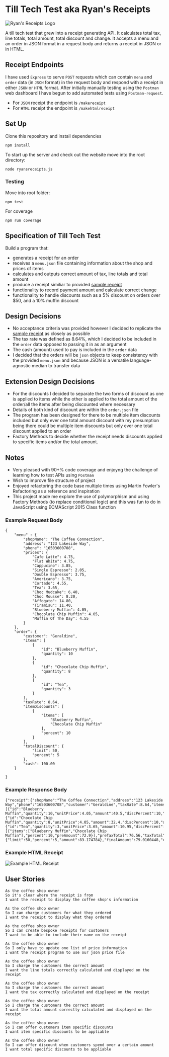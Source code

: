 # Till Tech Test aka Ryan's Receipts

![Ryan's Receipts Logo](https://raw.githubusercontent.com/rjkviegas/till-tech-test/main/public/img/logo.png) 

A till tech test that grew into a receipt generating API. It calculates total tax, line totals, total amount, total discount and change. It accepts a menu and an order in JSON format in a request body and returns a receipt in JSON or in HTML.

## Receipt Endpoints
I have used `Express` to serve `POST` requests which can contain `menu` and `order` data (in `JSON` format) in the request body and respond with a receipt in either `JSON` or `HTML` format. After initially manually testing using the `Postman` web dashboard I have begun to add automated tests using `Postman-request`.

- For `JSON` receipt the endpoint is `/makereceipt` 
- For `HTML` receipt the endpoint is `/makehtmlreceipt`

## Set Up

Clone this repository and install dependencies 
```
npm install
```
To start up the server and check out the website move into the root directory:
```
node ryansreceipts.js
```

### Testing

Move into root folder:
```
npm test
```
For coverage 
```
npm run coverage
```

## Specification of Till Tech Test

Build a program that:
- generates a receipt for an order 
- receives a `menu.json` file containing information about the shop and prices of items 
- calculates and outputs correct amount of tax, line totals and total amount
- produce a receipt similiar to provided [sample receipt](public/img/receipt.jpg)
- functionality to record payment amount and calculate correct change
- functionality to handle discounts such as a 5% discount on orders over $50, and a 10% muffin discount

## Design Decisions

- No acceptance criteria was provided however I decided to replicate the [sample receipt](public/img/receipt.jpg) as closely as possible
- The tax rate was defined as 8.64%, which I decided to be included in the `order` data opposed to passing it in as an argument
- The cash (amount) used to pay is included in the `order` data
- I decided that the orders will be `json` objects to keep consistency with the provided `menu.json` and because JSON is a versatile language-agnostic median to transfer data

## Extension Design Decisions

- For the discounts I decided to separate the two forms of discount as one is applied to items while the other is applied to the total amount of the order/all the items after being discounted where necessary
- Details of both kind of discount are within the `order.json` file 
- The program has been designed for there to be multiple item discounts included but only ever one total amount discount with my presumption being there could be multiple item discounts but only ever one total discount applied to an order
- Factory Methods to decide whether the receipt needs discounts applied to specific items and/or the total amount. 

## Notes
- Very pleased with 90+% code coverage and enjoyng the challenge of learning how to test APIs using `Postman`
- Wish to improve file structure of project
- Enjoyed refactoring the code base multiple times using Martin Fowler's Refactoring as a reference and inspiration
- This project made me explore the use of polymorphism and using Factory Methods (to replace conditional logic) and this was fun to do in JavaScript using ECMAScript 2015 Class function 

### Example Request Body

```
{
    "menu" : {
        "shopName": "The Coffee Connection",
        "address": "123 Lakeside Way",
        "phone": "16503600708",
        "prices": {
            "Cafe Latte": 4.75,
            "Flat White": 4.75,
            "Cappucino": 3.85,
            "Single Espresso": 2.05,
            "Double Espresso": 3.75,
            "Americano": 3.75,
            "Cortado": 4.55,
            "Tea": 3.65,
            "Choc Mudcake": 6.40,
            "Choc Mousse": 8.20,
            "Affogato": 14.80,
            "Tiramisu": 11.40,
            "Blueberry Muffin": 4.05,
            "Chocolate Chip Muffin": 4.05,
            "Muffin Of The Day": 4.55
        }
    },
    "order": {
        "customer": "Geraldine",
        "items": [
            {
                "id": "Blueberry Muffin",
                "quantity": 10
            },
            {
                "id": "Chocolate Chip Muffin",
                "quantity": 8
            },
            {
                "id": "Tea",
                "quantity": 3
            }
        ],
        "taxRate": 8.64,
        "itemDiscounts": [
            {
                "items": [
                    "Blueberry Muffin",
                    "Chocolate Chip Muffin"
                ],
                "percent": 10
            }
        ],
        "totalDiscount": {
            "limit": 50,
            "percent": 5
        },
        "cash": 100.00
    }
    
}
```

### Example Response Body
```
{"receipt":{"shopName":"The Coffee Connection","address":"123 Lakeside Way","phone":"16503600708","customer":"Geraldine","taxRate":8.64,"items":[{"id":"Blueberry Muffin","quantity":10,"unitPrice":4.05,"amount":40.5,"discPercent":10,"discAmount":4.05,"totalAmount":36.45},{"id":"Chocolate Chip Muffin","quantity":8,"unitPrice":4.05,"amount":32.4,"discPercent":10,"discAmount":3.24,"totalAmount":29.159999999999997},{"id":"Tea","quantity":3,"unitPrice":3.65,"amount":10.95,"discPercent":0,"discAmount":0,"totalAmount":10.95}],"itemDiscounts":[{"items":["Blueberry Muffin","Chocolate Chip Muffin"],"percent":10,"preAmount":72.9}],"preTaxTotal":76.56,"taxTotal":6.614784000000001,"totalAmount":83.174784,"totalDiscount":{"limit":50,"percent":5,"amount":83.174784},"finalAmount":79.0160448,"cash":100,"change":20.983955199999997}}
```
### Example HTML Receipt
![Example HTML Receipt](https://raw.githubusercontent.com/rjkviegas/till-tech-test/main/public/img/htmlexamplereceipt.PNG) 

## User Stories
```
As the coffee shop owner
So it's clear where the receipt is from
I want the receipt to display the coffee shop's information

As the coffee shop owner
So I can charge customers for what they ordered
I want the receipt to display what they ordered

As the coffee shop owner
So I can create bespoke receipts for customers
I want to be able to include their name on the receipt

As the coffee shop owner
So I only have to update one list of price information
I want the receipt program to use our json price file

As the coffee shop owner
So I charge the customers the correct amount
I want the line totals correctly calculated and displayed on the receipt

As the coffee shop owner
So I charge the customers the correct amount
I want the tax correctly calculated and displayed on the receipt

As the coffee shop owner
So I charge the customers the correct amount
I want the total amount correctly calculated and displayed on the receipt

As the coffee shop owner
So I can offer customers item specific discounts
I want item specific discounts to be appliable

As the coffee shop owner
So I can offer discount when customers spend over a certain amount
I want total specific discounts to be appliable
```
